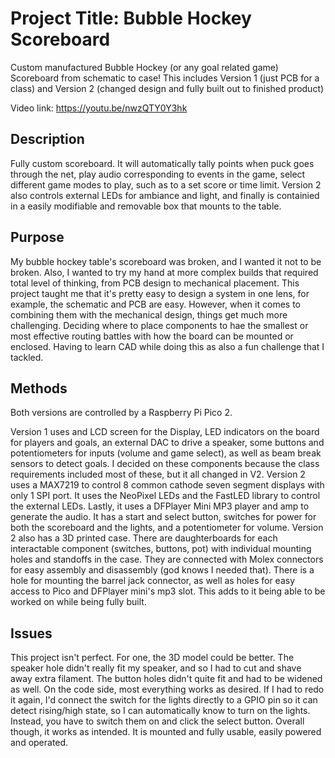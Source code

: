 # Project Title: Bubble Hockey Scoreboard
Custom manufactured Bubble Hockey (or any goal related game) Scoreboard from schematic to case!
This includes Version 1 (just PCB for a class) and Version 2 (changed design and fully built out to finished product)

Video link: https://youtu.be/nwzQTY0Y3hk

## Description
Fully custom scoreboard. It will automatically tally points when puck goes through the net, play audio corresponding to events in the game, select different game modes to play, such as to a set score or time limit. Version 2 also controls external LEDs for ambiance and light, and finally is containied in a easily modifiable and removable box that mounts to the table.

## Purpose
My bubble hockey table's scoreboard was broken, and I wanted it not to be broken. Also, I wanted to try my hand at more complex builds that required total level of thinking, from PCB design to mechanical placement. This project taught me that it's pretty easy to design a system in one lens, for example, the schematic and PCB are easy. However, when it comes to combining them with the mechanical design, things get much more challenging. Deciding where to place components to hae the smallest or most effective routing battles with how the board can be mounted or enclosed. Having to learn CAD while doing this as also a fun challenge that I tackled.

## Methods
Both versions are controlled by a Raspberry Pi Pico 2.

Version 1 uses and LCD screen for the Display, LED indicators on the board for players and goals, an external DAC to drive a speaker, some buttons and potentiometers for inputs (volume and game select), as well as beam break sensors to detect goals. I decided on these components because the class requirements included most of these, but it all changed in V2.
Version 2 uses a MAX7219 to control 8 common cathode seven segment displays with only 1 SPI port. It uses the NeoPixel LEDs and the FastLED library to control the external LEDs. Lastly, it uses a DFPlayer Mini MP3 player and amp to generate the audio. It has a start and select button, switches for power for both the scoreboard and the lights, and a potentiometer for volume.
Version 2 also has a 3D printed case. There are daughterboards for each interactable component (switches, buttons, pot) with individual mounting holes and standoffs in the case. They are connected with Molex connectors for easy assembly and disassembly (god knows I needed that).
There is a hole for mounting the barrel jack connector, as well as holes for easy access to Pico and DFPlayer mini's mp3 slot. This adds to it being able to be worked on while being fully built.

## Issues
This project isn't perfect. For one, the 3D model could be better. The speaker hole didn't really fit my speaker, and so I had to cut and shave away extra filament. The button holes didn't quite fit and had to be widened as well. On the code side, most everything works as desired. If I had to redo it again, I'd connect the switch for the lights directly to a GPIO pin so it can detect rising/high state, so I can automatically know to turn on the lights. Instead, you have to switch them on and click the select button. Overall though, it works as intended. It is mounted and fully usable, easily powered and operated.

